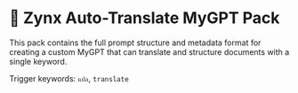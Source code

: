 # 🧠 Zynx Auto-Translate MyGPT Pack

This pack contains the full prompt structure and metadata format for creating a custom MyGPT that can translate and structure documents with a single keyword.

Trigger keywords: `แปล`, `translate`
